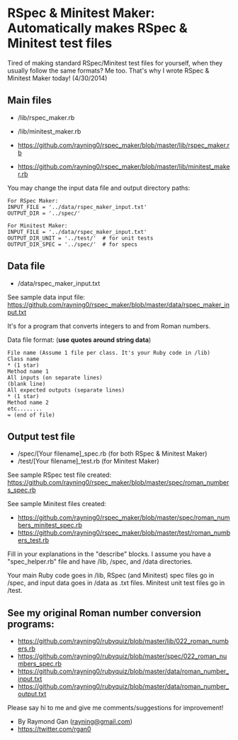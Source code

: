 RSpec & Minitest Maker: Automatically makes RSpec & Minitest test files
========================================================================

Tired of making standard RSpec/Minitest test files for yourself, when they usually follow the same formats? Me too. That's why I wrote RSpec & Minitest Maker today! (4/30/2014)

## Main files
 + /lib/rspec_maker.rb
 + /lib/minitest_maker.rb

 + https://github.com/rayning0/rspec_maker/blob/master/lib/rspec_maker.rb
 + https://github.com/rayning0/rspec_maker/blob/master/lib/minitest_maker.rb

You may change the input data file and output directory paths:

```
For RSpec Maker:
INPUT_FILE = '../data/rspec_maker_input.txt'
OUTPUT_DIR = '../spec/'

For Minitest Maker:
INPUT_FILE = '../data/rspec_maker_input.txt'
OUTPUT_DIR_UNIT = '../test/'  # for unit tests
OUTPUT_DIR_SPEC = '../spec/'  # for specs
```

## Data file
 + /data/rspec_maker_input.txt

See sample data input file: https://github.com/rayning0/rspec_maker/blob/master/data/rspec_maker_input.txt

It's for a program that converts integers to and from Roman numbers.

Data file format: (__use quotes around string data__)

```
File name (Assume 1 file per class. It's your Ruby code in /lib)
Class name
* (1 star)
Method name 1
All inputs (on separate lines)
(blank line)
All expected outputs (separate lines)
* (1 star)
Method name 2
etc........
= (end of file)
```

## Output test file
 + /spec/[Your filename]_spec.rb (for both RSpec & Minitest Maker)
 + /test/[Your filename]_test.rb (for Minitest Maker)

See sample RSpec test file created: https://github.com/rayning0/rspec_maker/blob/master/spec/roman_numbers_spec.rb

See sample Minitest files created:

 + https://github.com/rayning0/rspec_maker/blob/master/spec/roman_numbers_minitest_spec.rb
 + https://github.com/rayning0/rspec_maker/blob/master/test/roman_numbers_test.rb

Fill in your explanations in the "describe" blocks. I assume you have a "spec_helper.rb" file and have /lib, /spec, and /data directories.

Your main Ruby code goes in /lib, RSpec (and Minitest) spec files go in /spec, and input data goes in /data as .txt files. Minitest unit test files go in /test.

## See my original Roman number conversion programs:

 + https://github.com/rayning0/rubyquiz/blob/master/lib/022_roman_numbers.rb
 + https://github.com/rayning0/rubyquiz/blob/master/spec/022_roman_numbers_spec.rb
 + https://github.com/rayning0/rubyquiz/blob/master/data/roman_number_input.txt
 + https://github.com/rayning0/rubyquiz/blob/master/data/roman_number_output.txt

Please say hi to me and give me comments/suggestions for improvement!

 + By Raymond Gan (rayning@gmail.com)
 + https://twitter.com/rgan0
